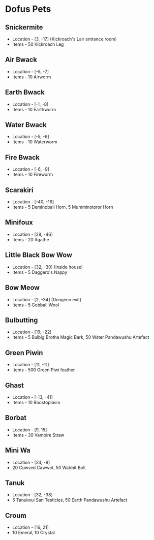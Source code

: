 # Dofus Pets

## Snickermite
- Location - [3, -17] (Kickroach's Lair entrance room)
- Items - 50 Kickroach Leg

## Air Bwack
- Location - [-5, -7]
- Items - 10 Airworm

## Earth Bwack
- Location - [-1, -8]
- Items - 10 Earthworm

## Water Bwack
- Location - [-5, -9]
- Items - 10 Waterworm

## Fire Bwack
- Location - [-6, -9]
- Items - 10 Fireworm

## Scarakiri
- Location - [-40, -16]
- Items - 5 Deminoball Horn, 5 Mumminotoror Horn

## Minifoux
- Location - [28, -46]
- Items - 20 Agathe

## Little Black Bow Wow
- Location - [32, -30] (Inside house)
- Items - 5 Daggero's Nappy

## Bow Meow
- Location - [2, -34] (Dungeon exit)
- Items - 5 Gobball Wool

## Bulbutting
- Location - [19, -22]
- Items - 5 Bulbig Brotha Magic Bark, 50 Water Pandawushu Artefact

## Green Piwin
- Location - [11, -11]
- Items - 500 Green Piwi feather

## Ghast
- Location - [-13, -41]
- Items - 10 Boostoplasm

## Borbat
- Location - [9, 15]
- Items - 30 Vampire Straw

## Mini Wa
- Location - [24, -8]
- 20 Cuwsed Cawwot, 50 Wabbit Bolt

## Tanuk
- Location - [32, -38]
- 5 Tanukoui San Testicles, 50 Earth Pandawushu Artefact

## Croum
- Location - [16, 21]
- 10 Emeral, 10 Crystal
